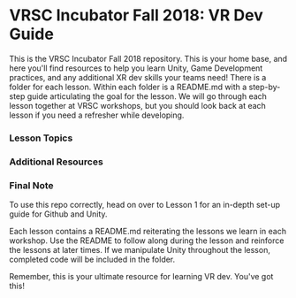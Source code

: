 # VRSC Incubator Fall 2018: VR Dev Guide
This is the VRSC Incubator Fall 2018 repository. This is your home base, and here you'll find resources to help you learn Unity, Game Development practices, and any additional XR dev skills your teams need! There is a folder for each lesson. Within each folder is a README.md with a step-by-step guide articulating the goal for the lesson. We will go through each lesson together at VRSC workshops, but you should look back at each lesson if you need a refresher while developing.

### Lesson Topics

### Additional Resources

### Final Note
To use this repo correctly, head on over to Lesson 1 for an in-depth set-up guide for Github and Unity.

Each lesson contains a README.md reiterating the lessons we learn in each workshop. Use the README to follow along during the lesson and reinforce the lessons at later times. If we manipulate Unity throughout the lesson, completed code will be included in the folder.

Remember, this is your ultimate resource for learning VR dev. You've got this!
